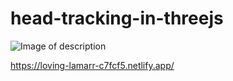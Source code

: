 # head-tracking-in-threejs

![Image of description](readme-content/description1.gif)

https://loving-lamarr-c7fcf5.netlify.app/
